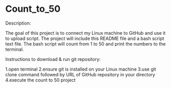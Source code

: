 # Count_to_50
Description:

The goal of this project is to connect my Linux machine to GitHub and use 
it to upload script. The project will include this README file
and a bash script text file. The bash script will count from 1
to 50 and print the numbers to the terminal.

Instructions to download & run git repository:

1.open terminal 
2.ensure git is installed on your Linux machine
3.use git clone command followed by URL of GitHub repository
in your directory
4.execute the count to 50 project
